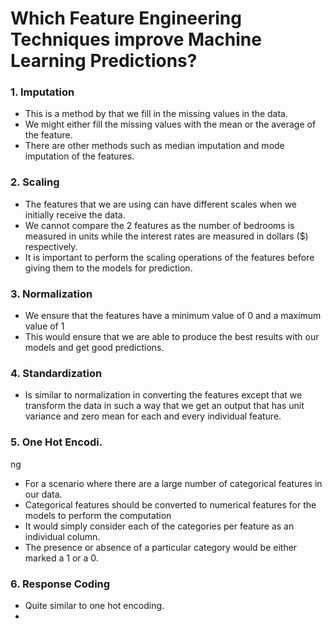 # Which Feature Engineering Techniques improve Machine Learning Predictions?
### 1. Imputation
- This is a method by that we fill in the missing values in the data.
- We might either fill the missing values with the mean or the average of the feature.
- There are other methods such as median imputation and mode imputation of the features.

### 2. Scaling
- The features that we are using can have different scales when we initially receive the data.
- We cannot compare the 2 features as the number of bedrooms is measured in units while the interest rates are measured in dollars ($) respectively.
- It is important to perform the scaling operations of the features before giving them to the models for prediction.

### 3. Normalization
- We ensure that the features have a minimum value of 0 and a maximum value of 1
- This would ensure that we are able to produce the best results with our models and get good predictions.

### 4. Standardization
- Is similar to normalization in converting the features except that we transform the data in such a way that we get an output that has unit variance and zero mean for each and every individual feature.

### 5. One Hot Encodi.
ng
- For a scenario where there are a large number of categorical features in our data.
- Categorical features should be converted to numerical features for the models to perform the computation
- It would simply consider each of the categories per feature as an individual column.
- The presence or absence of a particular category would be either marked a 1 or a 0.

### 6. Response Coding
- Quite similar to one hot encoding.
- 



